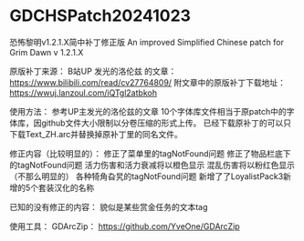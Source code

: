 # GDCHSPatch20241023
恐怖黎明v1.2.1.X简中补丁修正版
An improved Simplified Chinese patch for Grim Dawn v 1.2.1.X

原版补丁来源：
B站UP 发光的洛伦兹 的文章：https://www.bilibili.com/read/cv27764809/
附文章中的原版补丁下载地址：https://wwuj.lanzoul.com/iQTgl2atbkoh

使用方法：
参考UP主发光的洛伦兹的文章
10个字体库文件相当于原patch中的字体库，因github文件大小限制以分卷压缩的形式上传。
已经下载原补丁的可以只下载Text_ZH.arc并替换掉原补丁里的同名文件。

修正内容（比较明显的）：
修正了菜单里的tagNotFound问题
修正了物品栏底下的tagNotFound问题
活力伤害和活力衰减将以橙色显示
混乱伤害将以粉红色显示
（不那么明显的）
各种犄角旮旯的tagNotFound问题
新增了了LoyalistPack3新增的5个套装汉化的名称

已知的没有修正的内容：
貌似是某些赏金任务的文本tag

使用工具：
GDArcZip： https://github.com/YveOne/GDArcZip

